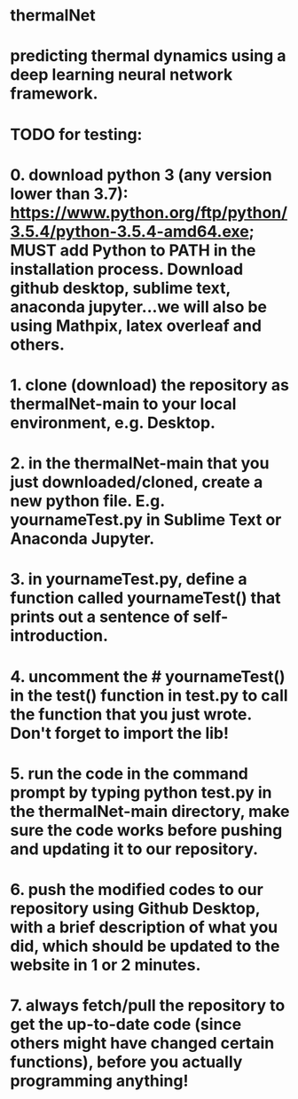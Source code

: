 # thermalNet
# predicting thermal dynamics using a deep learning neural network framework.
# TODO for testing:
# 0. download python 3 (any version lower than 3.7): https://www.python.org/ftp/python/3.5.4/python-3.5.4-amd64.exe; MUST add Python to PATH in the installation process. Download github desktop, sublime text, anaconda jupyter...we will also be using Mathpix, latex overleaf and others.
# 1. clone (download) the repository as thermalNet-main to your local environment, e.g. Desktop.
# 2. in the thermalNet-main that you just downloaded/cloned, create a new python file. E.g. yournameTest.py in Sublime Text or Anaconda Jupyter.
# 3. in yournameTest.py, define a function called yournameTest() that prints out a sentence of self-introduction.
# 4. uncomment the # yournameTest() in the test() function in test.py to call the function that you just wrote. Don't forget to import the lib!
# 5. run the code in the command prompt by typing python test.py in the thermalNet-main directory, make sure the code works before pushing and updating it to our repository.
# 6. push the modified codes to our repository using Github Desktop, with a brief description of what you did, which should be updated to the website in 1 or 2 minutes.
# 7. always fetch/pull the repository to get the up-to-date code (since others might have changed certain functions), before you actually programming anything! 

